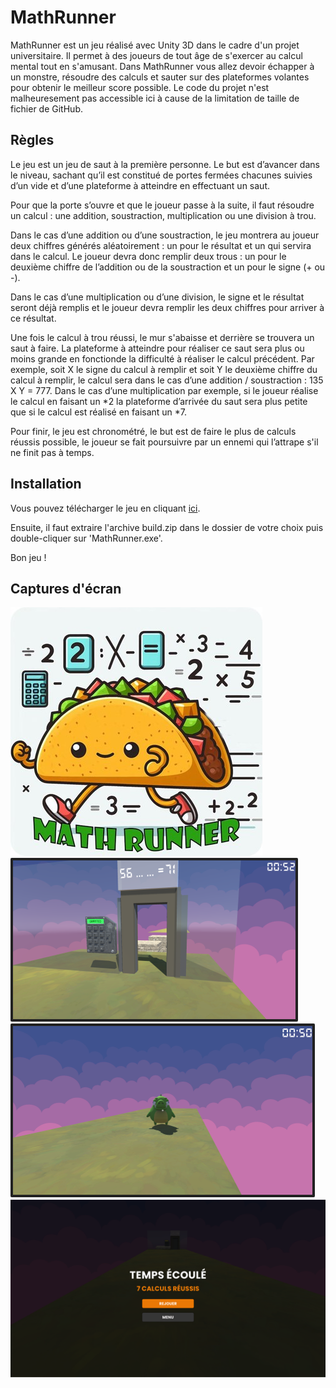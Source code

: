 
# MathRunner

MathRunner est un jeu réalisé avec Unity 3D dans le cadre d'un projet universitaire. Il permet à des joueurs de tout âge de s'exercer au calcul mental tout en s'amusant. 
Dans MathRunner vous allez devoir échapper à un monstre, résoudre des calculs et sauter sur des plateformes volantes pour obtenir le meilleur score possible. 
Le code du projet n'est malheuresement pas accessible ici à cause de la limitation de taille de fichier de GitHub.

## Règles

Le jeu est un jeu de saut à la première personne. Le but est d’avancer dans le
niveau, sachant qu’il est constitué de portes fermées chacunes suivies d’un vide et d’une
plateforme à atteindre en effectuant un saut.

Pour que la porte s’ouvre et que le joueur passe à la suite, il faut résoudre un calcul :
une addition, soustraction, multiplication ou une division à trou.

Dans le cas d’une addition ou d’une soustraction, le jeu montrera au joueur deux
chiffres générés aléatoirement : un pour le résultat et un qui servira dans le calcul. Le joueur devra donc remplir deux trous : un pour le deuxième chiffre de l’addition ou de la
soustraction et un pour le signe (+ ou -).

Dans le cas d’une multiplication ou d’une division, le signe et le résultat seront déjà
remplis et le joueur devra remplir les deux chiffres pour arriver à ce résultat.

Une fois le calcul à trou réussi, le mur s'abaisse et derrière se trouvera un saut à
faire. La plateforme à atteindre pour réaliser ce saut sera plus ou moins grande en fonctionde la difficulté à réaliser le calcul précédent. Par exemple, soit X le signe du calcul à remplir et soit Y le deuxième chiffre du calcul à remplir, le calcul sera dans le cas d’une addition / soustraction : 135 X Y = 777. Dans le cas d’une multiplication par exemple, si le joueur réalise le calcul en faisant un *2 la plateforme d’arrivée du saut sera plus petite que si le calcul est réalisé en faisant un *7.

Pour finir, le jeu est chronométré, le but est de faire le plus de calculs réussis
possible, le joueur se fait poursuivre par un ennemi qui l’attrape s'il ne finit pas à temps.
## Installation

Vous pouvez télécharger le jeu en cliquant [ici](https://github.com/Etsu7/MathRunner/raw/main/build.zip). 

Ensuite, il faut extraire l'archive build.zip dans le dossier de votre choix puis double-cliquer sur 'MathRunner.exe'. 

Bon jeu ! 

## Captures d'écran

![Logo](https://github.com/Etsu7/MathRunner/raw/main/images/logo.jpg)
![Capture d'écran 1](https://github.com//Etsu7/MathRunner/raw/main/images/1.png)
![Capture d'écran 2](https://github.com//Etsu7/MathRunner/raw/main/images/2.png)
![Capture d'écran 3](https://github.com//Etsu7/MathRunner/raw/main/images/3.png)



